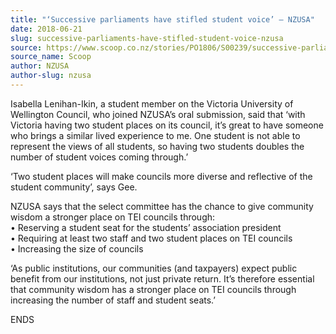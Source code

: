 ```yaml
---
title: "‘Successive parliaments have stifled student voice’ – NZUSA"
date: 2018-06-21
slug: successive-parliaments-have-stifled-student-voice-nzusa
source: https://www.scoop.co.nz/stories/PO1806/S00239/successive-parliaments-have-stifled-student-voice-nzusa.htm
source_name: Scoop
author: NZUSA
author-slug: nzusa
---
```


<p>Isabella Lenihan-Ikin, a
student member on the Victoria University of Wellington
Council, who joined NZUSA’s oral submission, said that
‘with Victoria having two student places on its council,
it’s great to have someone who brings a similar lived
experience to me. One student is not able to represent the
views of all students, so having two students doubles the
number of student voices coming through.’</p>

<p>‘Two
student places will make councils more diverse and
reflective of the student community’, says Gee.</p>

<p>NZUSA says that the select committee has the chance to
give community wisdom a stronger place on TEI councils
through:<br>•	Reserving a student seat for the students’
association president<br>•	Requiring at least two staff
and two student places on TEI councils<br>•	Increasing the
size of councils</p>

<p>‘As public institutions, our
communities (and taxpayers) expect public benefit from our
institutions, not just private return. It’s therefore
essential that community wisdom has a stronger place on TEI
councils through increasing the number of staff and student
seats.’</p>

<p>ENDS</p>